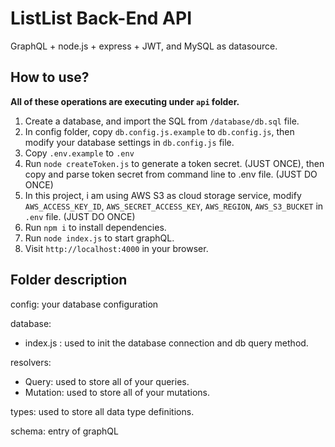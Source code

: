 # ListList Back-End API

 GraphQL + node.js + express + JWT, and MySQL as datasource.

## How to use?

**All of these operations are executing under `api` folder.**

1. Create a database, and import the SQL from `/database/db.sql` file.
2. In config folder, copy `db.config.js.example` to `db.config.js`, then modify your database settings in `db.config.js` file.
3. Copy `.env.example` to `.env`
4. Run `node createToken.js` to generate a token secret. (JUST ONCE), then copy and parse token secret from command line to .env file. (JUST DO ONCE)
5. In this project, i am using AWS S3 as cloud storage service, modify `AWS_ACCESS_KEY_ID`, `AWS_SECRET_ACCESS_KEY`, `AWS_REGION`, `AWS_S3_BUCKET` in `.env` file. (JUST DO ONCE)
6. Run `npm i` to install dependencies.
7. Run `node index.js` to start graphQL.
8. Visit `http://localhost:4000` in your browser.

## Folder description

config: your database configuration

database:
  - index.js : used to init the database connection and db query method.

resolvers:
  - Query: used to store all of your queries.
  - Mutation: used to store all of your mutations.

types: used to store all data type definitions.

schema: entry of graphQL 